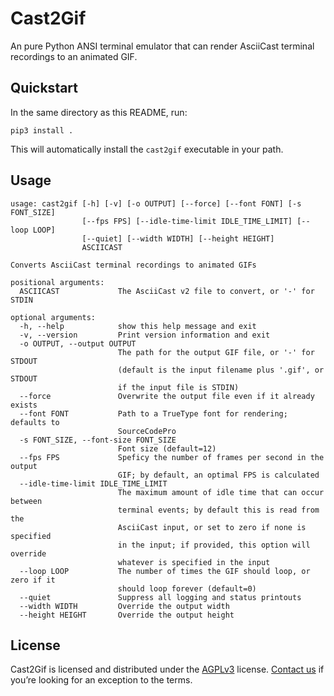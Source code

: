 # Cast2Gif
An pure Python ANSI terminal emulator that can render AsciiCast terminal recordings to an animated GIF. 

## Quickstart

In the same directory as this README, run:
```
pip3 install .
```

This will automatically install the `cast2gif` executable in your path.

## Usage

```
usage: cast2gif [-h] [-v] [-o OUTPUT] [--force] [--font FONT] [-s FONT_SIZE]
                [--fps FPS] [--idle-time-limit IDLE_TIME_LIMIT] [--loop LOOP]
                [--quiet] [--width WIDTH] [--height HEIGHT]
                ASCIICAST

Converts AsciiCast terminal recordings to animated GIFs

positional arguments:
  ASCIICAST             The AsciiCast v2 file to convert, or '-' for STDIN

optional arguments:
  -h, --help            show this help message and exit
  -v, --version         Print version information and exit
  -o OUTPUT, --output OUTPUT
                        The path for the output GIF file, or '-' for STDOUT
                        (default is the input filename plus '.gif', or STDOUT
                        if the input file is STDIN)
  --force               Overwrite the output file even if it already exists
  --font FONT           Path to a TrueType font for rendering; defaults to
                        SourceCodePro
  -s FONT_SIZE, --font-size FONT_SIZE
                        Font size (default=12)
  --fps FPS             Speficy the number of frames per second in the output
                        GIF; by default, an optimal FPS is calculated
  --idle-time-limit IDLE_TIME_LIMIT
                        The maximum amount of idle time that can occur between
                        terminal events; by default this is read from the
                        AsciiCast input, or set to zero if none is specified
                        in the input; if provided, this option will override
                        whatever is specified in the input
  --loop LOOP           The number of times the GIF should loop, or zero if it
                        should loop forever (default=0)
  --quiet               Suppress all logging and status printouts
  --width WIDTH         Override the output width
  --height HEIGHT       Override the output height
```

## License

Cast2Gif is licensed and distributed under the [AGPLv3](LICENSE) license. [Contact us](mailto:opensource@trailofbits.com) if you’re looking for an exception to the terms.
